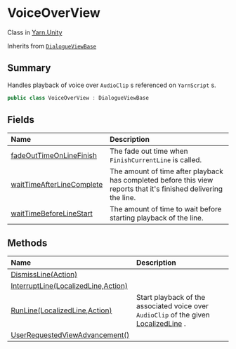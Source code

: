 # VoiceOverView

Class in [Yarn.Unity](/api/csharp/yarn.unity.md)

Inherits from [`DialogueViewBase`](/api/csharp/yarn.unity.dialogueviewbase.md)

## Summary


Handles playback of voice over  <code>AudioClip</code> s referenced
on  <code>YarnScript</code> s.


```csharp
public class VoiceOverView : DialogueViewBase
```

## Fields

|Name|Description|
|:---|:---|
|[fadeOutTimeOnLineFinish](/api/csharp/yarn.unity.voiceoverview.fadeouttimeonlinefinish.md)|The fade out time when  <code>FinishCurrentLine</code>  is called.|
|[waitTimeAfterLineComplete](/api/csharp/yarn.unity.voiceoverview.waittimeafterlinecomplete.md)|The amount of time after playback has completed before this view reports that it's finished delivering the line.|
|[waitTimeBeforeLineStart](/api/csharp/yarn.unity.voiceoverview.waittimebeforelinestart.md)|The amount of time to wait before starting playback of the line.|

## Methods

|Name|Description|
|:---|:---|
|[DismissLine(Action)](/api/csharp/yarn.unity.voiceoverview.dismissline.md)||
|[InterruptLine(LocalizedLine,Action)](/api/csharp/yarn.unity.voiceoverview.interruptline.md)||
|[RunLine(LocalizedLine,Action)](/api/csharp/yarn.unity.voiceoverview.runline.md)|Start playback of the associated voice over  <code>AudioClip</code>  of the given  <a href="yarn.unity.localizedline.md">LocalizedLine</a> .|
|[UserRequestedViewAdvancement()](/api/csharp/yarn.unity.voiceoverview.userrequestedviewadvancement.md)||

